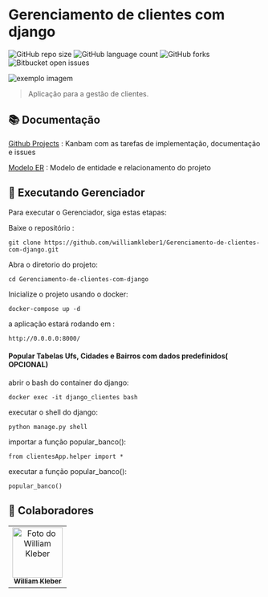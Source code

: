 # Gerenciamento de clientes com django
 
![GitHub repo size](https://img.shields.io/github/repo-size/williamkleber1/Gerenciamento-de-clientes-com-django?style=for-the-badge)
![GitHub language count](https://img.shields.io/github/languages/count/williamkleber1/Gerenciamento-de-clientes-com-django?style=for-the-badge)
![GitHub forks](https://img.shields.io/github/forks/williamkleber1/Gerenciamento-de-clientes-com-django?style=for-the-badge)
![Bitbucket open issues](https://img.shields.io/github/issues/williamkleber1/Gerenciamento-de-clientes-com-django?style=for-the-badge)


<img src="https://leads2b.com/blog/wp-content/uploads/2020/12/capa-Fidelizacao-de-clientes.png" alt="exemplo imagem">

> Aplicação para a gestão de clientes.

## 📚 Documentação


[Github Projects](https://gwilliamkleber1/Gerenciamento-de-clientes-com-django/projects/1)  : Kanbam com as tarefas de implementação, documentação e issues


[Modelo ER](https://github.com/williamkleber1/Gerenciamento-de-clientes-com-django/blob/main/documentation/modelo_er.png) : Modelo de entidade e relacionamento do projeto



## 🚀 Executando Gerenciador

Para executar o Gerenciador, siga estas etapas:

Baixe o repositório :
```
git clone https://github.com/williamkleber1/Gerenciamento-de-clientes-com-django.git
```
Abra o diretorio do projeto:
```
cd Gerenciamento-de-clientes-com-django
```

Inicialize o projeto usando o docker:
```
docker-compose up -d 
```

a aplicação estará rodando em :
```
http://0.0.0.0:8000/
```
#### Popular Tabelas Ufs, Cidades e Bairros com dados predefinidos( OPCIONAL)

abrir o bash do container do django:
```
docker exec -it django_clientes bash
```

executar o shell do django:
```
python manage.py shell
```

importar a função popular_banco():
```
from clientesApp.helper import *
```

executar a função popular_banco():
```
popular_banco()
```


## 🤝 Colaboradores


<table>
  <tr>
    <td align="center">
      <a href="#">
        <img src="https://avatars.githubusercontent.com/u/26510655?v=4" width="100px;" alt="Foto do William Kleber"/><br>
        <sub>
          <b>William Kleber</b>
        </sub>
      </a>
    </td>
  </tr>
</table>


